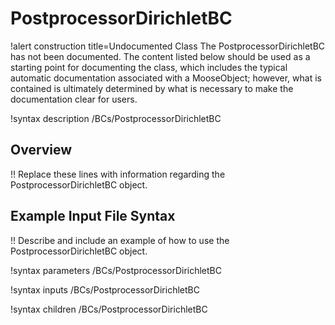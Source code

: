 # PostprocessorDirichletBC

!alert construction title=Undocumented Class
The PostprocessorDirichletBC has not been documented. The content listed below should be used as a starting point for
documenting the class, which includes the typical automatic documentation associated with a
MooseObject; however, what is contained is ultimately determined by what is necessary to make the
documentation clear for users.

!syntax description /BCs/PostprocessorDirichletBC

## Overview

!! Replace these lines with information regarding the PostprocessorDirichletBC object.

## Example Input File Syntax

!! Describe and include an example of how to use the PostprocessorDirichletBC object.

!syntax parameters /BCs/PostprocessorDirichletBC

!syntax inputs /BCs/PostprocessorDirichletBC

!syntax children /BCs/PostprocessorDirichletBC

